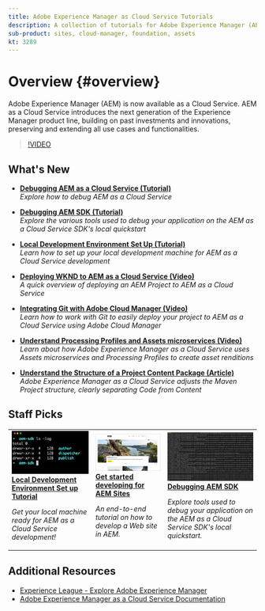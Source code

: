 ```yaml
---
title: Adobe Experience Manager as Cloud Service Tutorials
description: A collection of tutorials for Adobe Experience Manager (AEM) as a Cloud Service
sub-product: sites, cloud-manager, foundation, assets
kt: 3289
---
```


# Overview {#overview}

Adobe Experience Manager (AEM) is now available as a Cloud Service. AEM as a Cloud Service introduces the next generation of the Experience Manager product line, building on past investments and innovations, preserving and extending all use cases and functionalities.

>[!VIDEO](https://video.tv.adobe.com/v/31085/?quality=12&learn=on)

## What's New

* **[Debugging AEM as a Cloud Service (Tutorial)](./debugging/aem-sdk-local-quickstart/overview.md)**
    <br>
    *Explore how to debug AEM as a Cloud Service*
* **[Debugging AEM SDK (Tutorial)](./debugging/aem-sdk-local-quickstart/overview.md)**
    <br>
    *Explore the various tools used to debug your application on the AEM as a Cloud Service SDK's local quickstart*

* **[Local Development Environment Set Up (Tutorial)](./local-development-environment/overview.md)**
    <br>
    *Learn how to set up your local development machine for AEM as a Cloud Service development*

* **[Deploying WKND to AEM as a Cloud Service (Video)](./develop-wknd-tutorial.md#deploying-wknd-to-aem-as-a-cloud-service)**
    <br>
    *A quick overview of deploying an AEM Project to AEM as a Cloud Service*

* **[Integrating Git with Adobe Cloud Manager (Video)](https://docs.adobe.com/content/help/en/experience-manager-cloud-manager/using/managing-code/setup-cloud-manager-git-integration.html)**
    <br>
    *Learn how to work with Git to easily deploy your project to AEM as a Cloud Service using Adobe Cloud Manager*

* **[Understand Processing Profiles and Assets microservices (Video)](https://docs.adobe.com/content/help/en/experience-manager-cloud-service/assets/manage/asset-microservices-configure-and-use.html#get-started)**
   <br>
   *Learn about how Adobe Experience Manager as a Cloud Service uses Assets microservices and Processing Profiles to create asset renditions*

* **[Understand the Structure of a Project Content Package (Article)](https://docs.adobe.com/content/help/en/experience-manager-cloud-service/implementing/developing/aem-project-content-package-structure.html)**
    <br>
    *Adobe Experience Manager as a Cloud Service adjusts the Maven Project structure, clearly separating Code from Content*


## Staff Picks

<table>
   <td>
      <a href="./local-development-environment/overview.md">
      <img alt="Local Development Environment Set up Tutorial" src="./assets/overview/staff-pick__local-development-environment-set-up.png"/>
      </a>
      <div>
         <a href="./local-development-environment/overview.md">
         <strong>Local Development Environment Set up Tutorial</strong>
         </a>
      </div>
      <p>
         <em>Get your local machine ready for AEM as a Cloud Service development!</em>
      <p>
   </td>
   <td>
      <a href="https://docs.adobe.com/content/help/en/experience-manager-learn/getting-started-wknd-tutorial-develop/overview.html">
      <img alt="Getting started with AEM Sites development for AEM as a Cloud Service" src="./assets/overview/staff_pick__aem-sites-development-tutorial.png"/>
      </a>
      <div>
         <a href="https://docs.adobe.com/content/help/en/experience-manager-learn/getting-started-wknd-tutorial-develop/overview.html">
         <strong>Get started developing for AEM Sites</strong>
         </a>
      </div>
      <p>
         <em>An end-to-end tutorial on how to develop a Web site in AEM.</em>
      <p>
   </td>
   <td>
      <a href="./debugging/aem-sdk-local-quickstart/overview.md">
      <img alt="Debugging AEM SDK’s local quickstart" src="./assets/overview/staff-pick__debugging.png"/>
      </a>
      <div>
         <a href="./debugging/aem-sdk-local-quickstart/overview.md">
         <strong>Debugging AEM SDK</strong>
         </a>
      </div>
      <p>
         <em>Explore tools used to debug your application on the AEM as a Cloud Service SDK's local quickstart.</em>
      <p>
   </td>
</table>

## Additional Resources

* [Experience League - Explore Adobe Experience Manager](https://experienceleague.adobe.com/#recommended/solutions/experience-manager)
* [Adobe Experience Manager as a Cloud Service Documentation](https://docs.adobe.com/content/help/en/experience-manager-cloud-service/landing/home.html)
